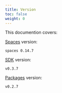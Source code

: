 ```yaml
---
title: Version
toc: false
weight: 0
---
```


This documention covers:

[Spaces](https://github.com/work-spaces/spaces) version:

```
spaces 0.14.7
```

[SDK](https://github.com/work-spaces/sdk) version:

```
v0.3.7
```

[Packages](https://github.com/work-spaces/packages) version:

```
v0.2.7
```
